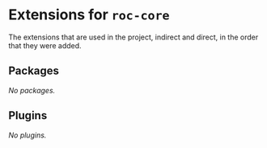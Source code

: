 # Extensions for `roc-core`

The extensions that are used in the project, indirect and direct, in the order that they were added.

## Packages
_No packages._

## Plugins
_No plugins._
